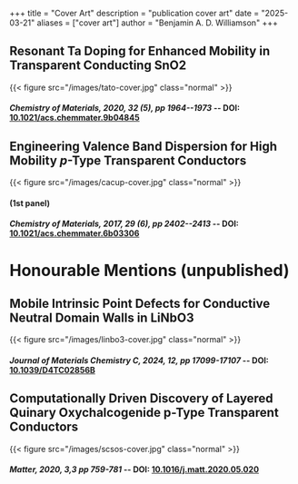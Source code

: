 +++
title = "Cover Art"
description = "publication cover art"
date = "2025-03-21"
aliases = ["cover art"]
author = "Benjamin A. D. Williamson"
+++

## Resonant Ta Doping for Enhanced Mobility in Transparent Conducting SnO2

{{< figure src="/images/tato-cover.jpg" class="normal" >}}

#### *Chemistry of Materials, **2020**, 32 (5), pp 1964--1973* -- DOI: [10.1021/acs.chemmater.9b04845](https://pubs.acs.org/doi/10.1021/acs.chemmater.9b04845)

## Engineering Valence Band Dispersion for High Mobility *p*-Type Transparent Conductors 
{{< figure src="/images/cacup-cover.jpg" class="normal" >}}

#### (1st panel)
#### *Chemistry of Materials, **2017**, 29 (6), pp 2402--2413* -- DOI: [10.1021/acs.chemmater.6b03306](https://pubs.acs.org/doi/full/10.1021/acs.chemmater.6b03306)

# Honourable Mentions (unpublished) 

## Mobile Intrinsic Point Defects for Conductive Neutral Domain Walls in LiNbO3
{{< figure src="/images/linbo3-cover.jpg" class="normal" >}}

#### *Journal of Materials Chemistry C, **2024**, 12, pp 17099-17107* -- DOI: [10.1039/D4TC02856B](https://doi.org/10.1039/D4TC02856B)

## Computationally Driven Discovery of Layered Quinary Oxychalcogenide p-Type Transparent Conductors
{{< figure src="/images/scsos-cover.jpg" class="normal" >}}

#### *Matter, **2020**, 3,3 pp 759-781* -- DOI: [10.1016/j.matt.2020.05.020](https://doi.org/10.1016/j.matt.2020.05.020)


